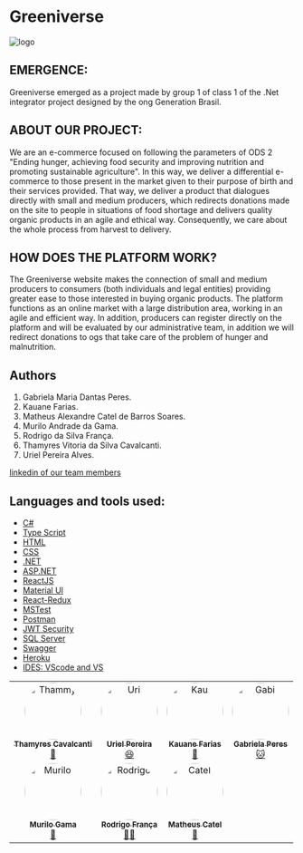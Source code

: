 # Greeniverse


![logo](https://i.imgur.com/168JxSh.png)

## EMERGENCE:
<p>
Greeniverse emerged as a project made by group 1 of class 1 of the .Net integrator project designed by the ong Generation Brasil.
</p>

## ABOUT OUR PROJECT:
<p>
We are an e-commerce focused on following the parameters of ODS 2 "Ending hunger, achieving food security and improving nutrition and promoting sustainable agriculture". In this way, we deliver a differential e-commerce to those present in the market given to their purpose of birth and their services provided.
That way, we deliver a product that dialogues directly with small and medium producers, which redirects donations made on the site to people in situations of food shortage and delivers quality organic products in an agile and ethical way. Consequently, we care about the whole process from harvest to delivery.
</p>

## HOW DOES THE PLATFORM WORK?
<p>
The Greeniverse website makes the connection of small and medium producers to consumers (both individuals and legal entities) providing greater ease to those interested in buying organic products. The platform functions as an online market with a large distribution area, working in an agile and efficient way. In addition, producers can register directly on   the platform and will be evaluated by our administrative team, in addition we will redirect donations to ogs that take care of the problem of hunger and malnutrition.
</p>


## Authors
1. Gabriela Maria Dantas Peres.
2. Kauane Farias.
3. Matheus Alexandre Catel de Barros Soares.
4. Murilo Andrade da Gama.
5. Rodrigo da Silva França.
6. Thamyres Vitoria da Silva Cavalcanti.
7. Uriel Pereira Alves.


 [linkedin of our team members](https://linktr.ee/g1dotnet)
 

## Languages and tools used:
* [C#](https://docs.microsoft.com/pt-br/dotnet/csharp/)
* [Type Script](https://www.typescriptlang.org/docs/home/)
* [HTML](https://www.w3schools.com/html/default.asp)
* [CSS](https://www.w3schools.com/css/default.asp)
* [.NET](https://docs.microsoft.com/en-us/dotnet/)
* [ASP.NET](https://docs.microsoft.com/en-us/aspnet/core/?view=aspnetcore-6.0)
* [ReactJS](https://reactjs.org/docs/getting-started.html)
* [Material UI](https://v4.mui.com/)
* [React-Redux](https://react-redux.js.org/)
* [MSTest](https://docs.microsoft.com/en-us/dotnet/core/testing/unit-testing-with-mstest)
* [Postman](https://www.postman.com/)
* [JWT Security](https://jwt.io/introduction/)
* [SQL Server](https://docs.microsoft.com/pt-br/sql/sql-server/?view=sql-server-ver16)
* [Swagger](https://swagger.io/docs/)
* [Heroku](https://devcenter.heroku.com/categories/reference)
* [IDES: VScode and VS]()
<table>
  <tr>
   <td align="center"><a href="https://github.com/ThamyC1001"><img style="border-radius: 50%;" src="https://i.imgur.com/eQZMVdN.png" width="100px;" alt="Thammy"/><br /><sub><b>Thamyres Cavalcanti</b></sub></a><br /><a href="https://github.com/ThamyC1001" title="github">🍔</a></td>
    <td align="center"><a href="https://github.com/urielpereiraalves"><img style="border-radius: 50%;" src="https://i.imgur.com/ewI5PKG.png" width="100px;" alt="Uri"/><br /><sub><b>Uriel Pereira</b></sub></a><br /><a href="https://github.com/urielpereiraalves" title="github">😆</a></td>
    <td align="center"><a href="https://github.com/kaufariax"><img style="border-radius: 50%;" src="https://i.imgur.com/0AFqqOV.png" width="100px;" alt="Kau"/><br /><sub><b>Kauane Farias</b></sub></a><br /><a href="https://github.com/kaufariax" title="github">🦉</a></td>
    <td align="center"><a href="https://github.com/GabrielaPeres"><img style="border-radius: 50%;" src="https://i.imgur.com/ZkDAvw1.png" width="100px;" alt="Gabi"/><br /><sub><b>Gabriela Peres</b></sub></a><br /><a href="https://github.com/GabrielaPeres" title="github">🐱</a></td>
  </tr>
  <tr>
  <td align="center"><a href="https://github.com/MuriloAGama"><img style="border-radius: 50%;" src="https://i.imgur.com/OJf3yYa.png" width="100px;" alt="Murilo"/><br /><sub><b>Murilo Gama</b></sub></a><br /><a href="https://github.com/MuriloAGama" title="github">🐶</a></td>
    <td align="center"><a href="https://github.com/NotBuer"><img style="border-radius: 50%;" src="https://i.imgur.com/e2BQVgT.jpeg" width="100px;" alt="Rodrigo"/><br /><sub><b>Rodrigo França</b></sub></a><br /><a href="https://github.com/NotBuer" title="github">👨‍🚀</a></td>
    <td align="center"><a href="https://github.com/cateldev"><img style="border-radius: 50%;" src="" width="100px;" alt="Catel"/><br /><sub><b>Matheus Catel</b></sub></a><br /><a href="https://i.imgur.com/e2BQVgT.jpg" title="github">🐻</a></td>
    </tr>
</table